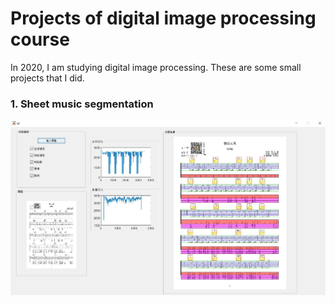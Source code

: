 # Projects of digital image processing course
In 2020, I am studying digital image processing. These are some small projects that I did. 



### 1. Sheet music segmentation

![](example/1.jpg)
